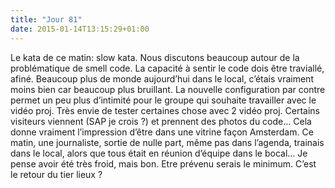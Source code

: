 ```yaml
---
title: "Jour 81"
date: 2015-01-14T13:15:29+01:00
---
```


Le kata de ce matin: slow kata. Nous discutons beaucoup autour de la
problématique de smell code. La capacité à sentir le code dois être
traviallé, afiné. Beaucoup plus de monde aujourd’hui dans le local,
c’étais vraiment moins bien car beaucoup plus bruillant. La nouvelle
configuration par contre permet un peu plus d’intimité pour le groupe
qui souhaite travailler avec le vidéo proj. Très envie de tester
certaines chose avec 2 vidéo proj. Certains visiteurs viennent (SAP je
crois ?) et prennent des photos du code… Cela donne vraiment
l’impression d’être dans une vitrine façon Amsterdam. Ce matin, une
journaliste, sortie de nulle part, même pas dans l’agenda, trainais dans
le local, alors que tous était en réunion d’équipe dans le bocal… Je
pense avoir été très froid, mais bon. Etre prévenu serais le minimum.
C’est le retour du tier lieux ?


